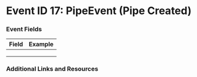 # Event ID 17: PipeEvent (Pipe Created)

### Event Fields
| Field        | Example           |
| ------------- | ------------- |
|  |  |
|  |  |
|  |  |

### Additional Links and Resources